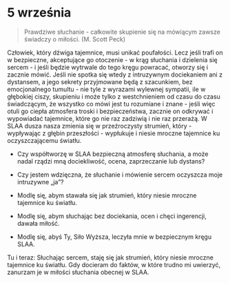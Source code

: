 
# 5 września

> Prawdziwe słuchanie - całkowite skupienie się na mówiącym zawsze świadczy o miłości. (M. Scott Peck)

Człowiek, który dźwiga tajemnice, musi unikać poufałości. Lecz jeśli trafi on w bezpieczne, akceptujące go otoczenie - w krąg słuchania i dzielenia się sercem - i jeśli będzie wytrwale do tego kręgu powracać, otworzy się i zacznie mówić. Jeśli nie spotka się wtedy z intruzywnym dociekaniem ani z dystansem, a jego sekrety przyjmowane będą z szacunkiem, bez emocjonalnego tumultu - nie tyle z wyrazami wylewnej sympatii, ile w głębokiej ciszy, skupieniu i może tylko z westchnieniem od czasu do czasu świadczącym, że wszystko co mówi jest tu rozumiane i znane - jeśli więc otuli go ciepła atmosfera troski i bezpieczeństwa, zacznie on odkrywać i wypowiadać tajemnice, które go nie raz zadziwią i nie raz przerażą. W SLAA dusza nasza zmienia się w przeźroczysty strumień, który - wypływając z głębin przeszłości - wypłukuje i niesie mroczne tajemnice ku oczyszczającemu światłu.

- Czy współtworzę w SLAA bezpieczną atmosferę słuchania, a może nadal rządzi mną dociekliwość, ocena, zaprzeczanie lub dystans?
- Czy jestem wdzięczna, że słuchanie i mówienie sercem oczyszcza moje intruzywne „ja”?

- Modlę się, abym stawała się jak strumień, który niesie mroczne tajemnice ku światłu.
- Modlę się, abym słuchając bez dociekania, ocen i chęci ingerencji, dawała miłość.
- Modlę się, abyś Ty, Siło Wyższa, leczyła mnie w bezpiecznym kręgu SLAA.

Tu i teraz: Słuchając sercem, staję się jak strumień, który niesie mroczne tajemnice ku światłu. Gdy docieram do faktów, w które trudno mi uwierzyć, zanurzam je w miłości słuchania obecnej w SLAA.
